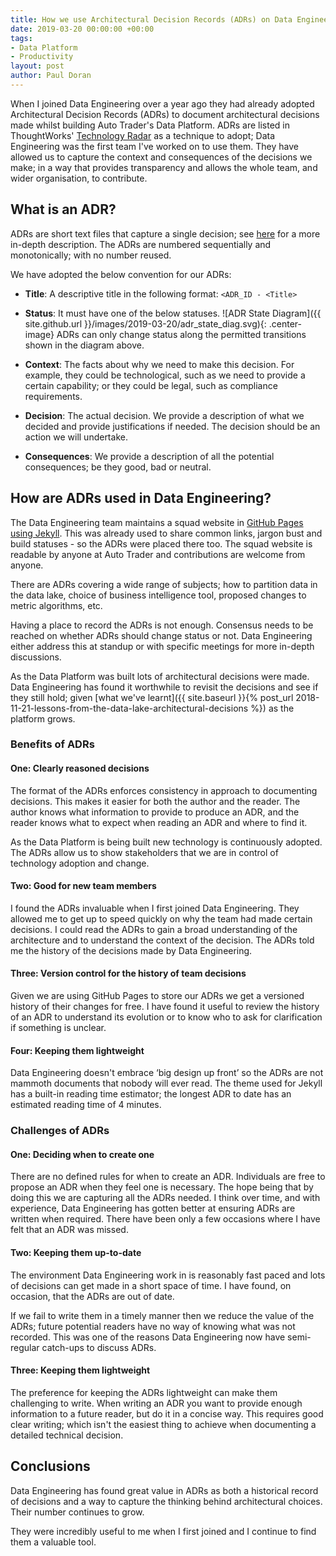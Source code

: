 ```yaml
---
title: How we use Architectural Decision Records (ADRs) on Data Engineering
date: 2019-03-20 00:00:00 +00:00
tags:
- Data Platform
- Productivity
layout: post
author: Paul Doran
---
```


When I joined Data Engineering over a year ago they had already adopted Architectural Decision Records (ADRs) to document architectural decisions made whilst building Auto Trader's Data Platform. ADRs are listed in ThoughtWorks' [Technology Radar](https://www.thoughtworks.com/radar/techniques/lightweight-architecture-decision-records) as a technique to adopt; Data Engineering was the first team I've worked on to use them. They have allowed us to capture the context and consequences of the decisions we make; in a way that provides transparency and allows the whole team, and wider organisation, to contribute.

## What is an ADR?
ADRs are short text files that capture a single decision; see [here](http://thinkrelevance.com/blog/2011/11/15/documenting-architecture-decisions) for a more in-depth description. The ADRs are numbered sequentially and monotonically; with no number reused.

We have adopted the below convention for our ADRs:

* **Title**: A descriptive title in the following format: `<ADR_ID - <Title>`

* **Status**: It must have one of the below statuses.
  ![ADR State Diagram]({{ site.github.url }}/images/2019-03-20/adr_state_diag.svg){: .center-image}
  ADRs can only change status along the permitted transitions shown in the diagram above.

* **Context**: The facts about why we need to make this decision. For example, they could be technological, such as we need to provide a certain capability; or they could be legal, such as compliance requirements.

* **Decision**: The actual decision. We provide a description of what we decided and provide justifications if needed. The decision should be an action we will undertake.

* **Consequences**: We provide a description of all the potential consequences; be they good, bad or neutral.

## How are ADRs used in Data Engineering?

The Data Engineering team maintains a squad website in [GitHub Pages using Jekyll](https://jekyllrb.com/docs/github-pages/). This was already used to share common links, jargon bust and build statuses - so the ADRs were placed there too. The squad website is readable by anyone at Auto Trader and contributions are welcome from anyone.

There are ADRs covering a wide range of subjects; how to partition data in the data lake, choice of business intelligence tool, proposed changes to metric algorithms, etc.

Having a place to record the ADRs is not enough. Consensus needs to be reached on whether ADRs should change status or not. Data Engineering either address this at standup or with specific meetings for more in-depth discussions.

As the Data Platform was built lots of architectural decisions were made. Data Engineering has found it worthwhile to revisit the decisions and see if they still hold; given [what we've learnt]({{ site.baseurl }}{% post_url 2018-11-21-lessons-from-the-data-lake-architectural-decisions %}) as the platform grows.

### Benefits of ADRs

#### One: Clearly reasoned decisions

The format of the ADRs enforces consistency in approach to documenting decisions. This makes it easier for both the author and the reader. The author knows what information to provide to produce an ADR, and the reader knows what to expect when reading an ADR and where to find it.

As the Data Platform is being built new technology is continuously adopted.  The ADRs allow us to show stakeholders that we are in control of technology adoption and change.

#### Two: Good for new team members

I found the ADRs invaluable when I first joined Data Engineering. They allowed me to get up to speed quickly on why the team had made certain decisions. I could read the ADRs to gain a broad understanding of the architecture and to understand the context of the decision. The ADRs told me the history of the decisions made by Data Engineering.

#### Three: Version control for the history of team decisions

Given we are using GitHub Pages to store our ADRs we get a versioned history of their changes for free. I have found it useful to review the history of an ADR to understand its evolution or to know who to ask for clarification if something is unclear.

#### Four: Keeping them lightweight

Data Engineering doesn't embrace ‘big design up front’ so the ADRs are not mammoth documents that nobody will ever read. The theme used for Jekyll has a built-in reading time estimator; the longest ADR to date has an estimated reading time of 4 minutes.

### Challenges of ADRs

#### One: Deciding when to create one

There are no defined rules for when to create an ADR. Individuals are free to propose an ADR when they feel one is necessary. The hope being that by doing this we are capturing all the ADRs needed. I think over time, and with experience, Data Engineering has gotten better at ensuring ADRs are written when required. There have been only a few occasions where I have felt that an ADR was missed.

#### Two: Keeping them up-to-date

The environment Data Engineering work in is reasonably fast paced and lots of decisions can get made in a short space of time. I have found, on occasion, that the ADRs are out of date. 

If we fail to write them in a timely manner then we reduce the value of the ADRs; future potential readers have no way of knowing what was not recorded. This was one of the reasons Data Engineering now have semi-regular catch-ups to discuss ADRs.

#### Three: Keeping them lightweight

The preference for keeping the ADRs lightweight can make them challenging to write. When writing an ADR you want to provide enough information to a future reader, but do it in a concise way. This requires good clear writing; which isn't the easiest thing to achieve when documenting a detailed technical decision.

## Conclusions

Data Engineering has found great value in ADRs as both a historical record of decisions and a way to capture the thinking behind architectural choices. Their number continues to grow.

They were incredibly useful to me when I first joined and I continue to find them a valuable tool.
